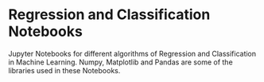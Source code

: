 # Regression and Classification Notebooks
Jupyter Notebooks for different algorithms of Regression and Classification in Machine Learning. Numpy, Matplotlib and Pandas are some of the libraries used in these Notebooks.
